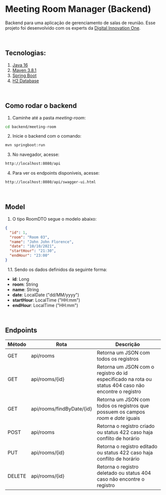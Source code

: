 # Meeting Room Manager (Backend)

Backend para uma aplicação de gerenciamento de salas de reunião. Esse projeto foi desenvolvido com os experts da [Digital Innovation One](https://digitalinnovation.one/).


&nbsp;
## Tecnologias:

1. [Java 16](https://docs.oracle.com/en/java/)
2. [Maven 3.8.1](https://maven.apache.org/guides/)
3. [Spring Boot](https://spring.io/projects/spring-boot)
4. [H2 Database](https://www.h2database.com/html/main.html)


&nbsp;
## Como rodar o backend
1. Caminhe até a pasta *meeting-room*:
```sh
cd backend/meeting-room
```
2. Inicie o backend com o comando:
```sh
mvn springboot:run
```
3. No navegador, acesse:
```sh
http://localhost:8080/api
```
4. Para ver os endpoints disponíveis, acesse:
```sh
http://localhost:8080/api/swagger-ui.html
```

&nbsp;
## Model
1. O tipo RoomDTO segue o modelo abaixo:
```json
{
  "id": 1,
  "room": "Room 03",
  "name": "John John Florence",
  "date": "10/10/2021",
  "startHour": "21:30",
  "endHour": "23:00"
}
```



&nbsp;
1.1. Sendo os dados definidos da seguinte forma:
 *  **id**: Long
* **room**: String
* **name**: String
* **date**: LocalDate ("dd/MM/yyyy")
* **startHour**: LocalTime ("HH:mm")
* **endHour**: LocalTime ("HH:mm")


&nbsp;
## Endpoints
Método | Rota | Descrição
-------|------ | -------  
GET | api/rooms | Retorna um JSON com todos os registros
GET | api/rooms/{id} | Retorna um JSON com o registro do id especificado na rota ou status 404 caso não encontre o registro
GET | api/rooms/findByDate/{id} | Retorna um JSON com todos os registros que possuem os campos *room* e *date* iguais
POST | api/rooms | Retorna o registro criado ou status 422 caso haja conflito de horário
PUT | api/rooms/{id} | Retorna o registro editado ou status 422 caso haja conflito de horário
DELETE | api/rooms/{id} | Retorna o registro deletado ou status 404 caso não encontre o registro
